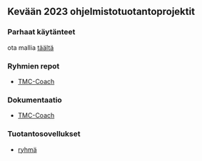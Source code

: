 ## Kevään 2023 ohjelmistotuotantoprojektit

### Parhaat käytänteet

ota mallia [täältä](https://github.com/HY-TKTL/TKT20007-Ohjelmistotuotantoprojekti/blob/master/best-practices.md)

### Ryhmien repot

- [TMC-Coach](https://github.com/tmc-coach/tmc-coach)


### Dokumentaatio

- [TMC-Coach](https://github.com/tmc-coach/tmc-coach/tree/main/documentation)
 
### Tuotantosovellukset

- [ryhmä](linkki)
